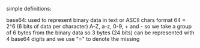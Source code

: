 simple definitions:

base64: used to represent binary data in text or ASCII chars format
64 = 2^6 (6 bits of data per character) A-Z, a-z, 0-9, + and -
so we take a group of 6 bytes from the binary data
so 3 bytes (24 bits) can be represented with 4 base64 digits
and we use "=" to denote the missing 
